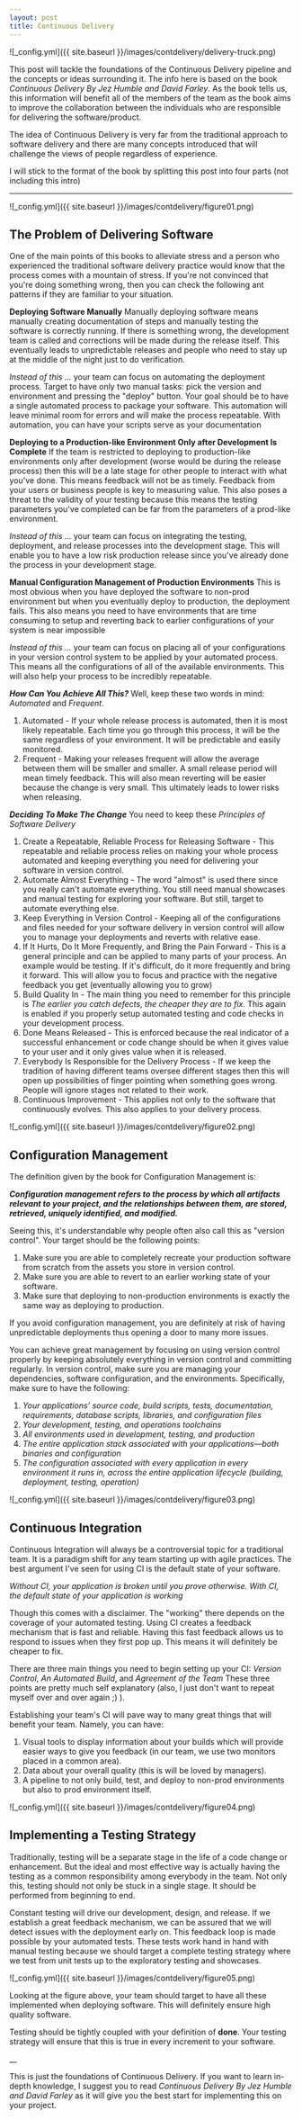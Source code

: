 ```yaml
---
layout: post
title: Continuous Delivery
---
```


![_config.yml]({{ site.baseurl }}/images/contdelivery/delivery-truck.png)

This post will tackle the foundations of the Continuous Delivery pipeline and the concepts or ideas surrounding it. The info here is based on the book *Continuous Delivery By Jez Humble and David Farley*. As the book tells us, this information will benefit all of the members of the team as the book aims to improve the collaboration between the individuals who are responsible for delivering the software/product.

The idea of Continuous Delivery is very far from the traditional approach to software delivery and there are many concepts introduced that will challenge the views of people regardless of experience.

I will stick to the format of the book by splitting this post into four parts (not including this intro)

___


![_config.yml]({{ site.baseurl }}/images/contdelivery/figure01.png)

## The Problem of Delivering Software

One of the main points of this books to alleviate stress and a person who experienced the traditional software delivery practice would know that the process comes with a mountain of stress.
If you're not convinced that you're doing something wrong, then you can check the following ant patterns if they are familiar to your situation.

**Deploying Software Manually**
Manually deploying software means manually creating documentation of steps and manually testing the software is correctly running. If there is something wrong, the development team is called and corrections will be made during the release itself. This eventually leads to unpredictable releases and people who need to stay up at the middle of the night just to do verification.

*Instead of this ...* your team can focus on automating the deployment process. Target to have only two manual tasks: pick the version and environment and pressing the "deploy" button. Your goal should be to have a single automated process to package your software. This automation will leave minimal room for errors and will make the process repeatable. With automation, you can have your scripts serve as your documentation

**Deploying to a Production-like Environment Only after Development Is Complete**
If the team is restricted to deploying to production-like environments only after development (worse would be during the release process) then this will be a late stage for other people to interact with what you've done. This means feedback will not be as timely. Feedback from your users or business people is key to measuring value. This also poses a threat to the validity of your testing because this means the testing parameters you've completed can be far from the parameters of a prod-like environment.

*Instead of this ...* your team can focus on integrating the testing, deployment, and release processes into the development stage. This will enable you to have a low risk production release since you've already done the process in your development stage.

**Manual Configuration Management of Production Environments**
This is most obvious when you have deployed the software to non-prod environment but when you eventually deploy to production, the deployment fails. This also means you need to have environments that are time consuming to setup and reverting back to earlier configurations of your system is near impossible

*Instead of this ...* your team can focus on placing all of your configurations in your version control system to be applied by your automated process. This means all the configurations of all of the available environments. This will also help your process to be incredibly repeatable.

**_How Can You Achieve All This?_**
Well, keep these two words in mind: *Automated* and *Frequent*.

1. Automated - If your whole release process is automated, then it is most likely repeatable. Each time you go through this process, it will be the same regardless of your environment. It will be predictable and easily monitored.
2. Frequent - Making your releases frequent will allow the average between them will be smaller and smaller. A small release period will mean timely feedback. This will also mean reverting will be easier because the change is very small. This ultimately leads to lower risks when releasing.

**_Deciding To Make The Change_**
You need to keep these *Principles of Software Delivery*

1. Create a Repeatable, Reliable Process for Releasing Software - This repeatable and reliable process relies on making your whole process automated and keeping everything you need for delivering your software in version control.
2. Automate Almost Everything - The word "almost" is used there since you really can't automate everything. You still need manual showcases and manual testing for exploring your software. But still, target to automate everything else.
3. Keep Everything in Version Control - Keeping all of the configurations and files needed for your software delivery in version control will allow you to manage your deployments and reverts with relative ease.
4. If It Hurts, Do It More Frequently, and Bring the Pain Forward - This is a general principle and can be applied to many parts of your process. An example would be testing. If it's difficult, do it more frequently and bring it forward. This will allow you to focus and practice with the negative feedback you get (eventually allowing you to grow)
5. Build Quality In - The main thing you need to remember for this principle is *The earlier you catch defects, the cheaper they are to fix*. This again is enabled if you properly setup automated testing and code checks in your development process.
6. Done Means Released - This is enforced because the real indicator of a successful enhancement or code change should be when it gives value to your user and it only gives value when it is released.
7. Everybody Is Responsible for the Delivery Process - If we keep the tradition of having different teams oversee different stages then this will open up possibilities of finger pointing when something goes wrong. People will ignore stages not related to their work.
8. Continuous Improvement - This applies not only to the software that continuously evolves. This also applies to your delivery process.

![_config.yml]({{ site.baseurl }}/images/contdelivery/figure02.png)

## Configuration Management
The definition given by the book for Configuration Management is:

**_Configuration management refers to the process by which all artifacts relevant to your project, and the relationships between them, are stored, retrieved, uniquely identified, and modified._**

Seeing this, it's understandable why people often also call this as "version control". Your target should be the following points:
1. Make sure you are able to completely recreate your production software from scratch from the assets you store in version control.
2. Make sure you are able to revert to an earlier working state of your software.
3. Make sure that deploying to non-production environments is exactly the same way as deploying to production.

If you avoid configuration management, you are definitely at risk of having unpredictable deployments thus opening a door to many more issues.

You can achieve great management by focusing on using version control properly by keeping absolutely everything in version control and committing regularly. In version control, make sure you are managing your dependencies, software configuration, and the environments. Specifically, make sure to have the following:
1. *Your applications’ source code, build scripts, tests, documentation, requirements, database scripts, libraries, and configuration files*
2. *Your development, testing, and operations toolchains*
3. *All environments used in development, testing, and production*
4. *The entire application stack associated with your applications—both binaries and configuration*
5. *The configuration associated with every application in every environment it runs in, across the entire application lifecycle (building, deployment, testing, operation)*

![_config.yml]({{ site.baseurl }}/images/contdelivery/figure03.png)

## Continuous Integration
Continuous Integration will always be a controversial topic for a traditional team. It is a paradigm shift for any team starting up with agile practices. The best argument I've seen for using CI is the default state of your software.

*Without CI, your application is broken until you prove otherwise. With CI, the default state of your application is working*

Though this comes with a disclaimer. The "working" there depends on the coverage of your automated testing. Using CI creates a feedback mechanism that is fast and reliable. Having this fast feedback allows us to respond to issues when they first pop up. This means it will definitely be cheaper to fix.

There are three main things you need to begin setting up your CI:
*Version Control*, *An Automated Build*, and *Agreement of the Team*
These three points are pretty much self explanatory (also, I just don't want to repeat myself over and over again ;) ).

Establishing your team's CI will pave way to many great things that will benefit your team. Namely, you can have:
1. Visual tools to display information about your builds which will provide easier ways to give you feedback (in our team, we use two monitors placed in a common area).
2. Data about your overall quality (this is will be loved by managers).
3. A pipeline to not only build, test, and deploy to non-prod environments but also to prod environment itself.

![_config.yml]({{ site.baseurl }}/images/contdelivery/figure04.png)

## Implementing a Testing Strategy
Traditionally, testing will be a separate stage in the life of a code change or enhancement. But the ideal and most effective way is actually having the testing as a common responsibility among everybody in the team. Not only this, testing should not only be stuck in a single stage. It should be performed from beginning to end.

Constant testing will drive our development, design, and release. If we establish a great feedback mechanism, we can be assured that we will detect issues with the deployment early on. This feedback loop is made possible by your automated tests. These tests work hand in hand with manual testing because we should target a complete testing strategy where we test from unit tests up to the exploratory testing and showcases.

![_config.yml]({{ site.baseurl }}/images/contdelivery/figure05.png)

Looking at the figure above, your team should target to have all these implemented when deploying software. This will definitely ensure high quality software.

Testing should be tightly coupled with your definition of **done**. Your testing strategy will ensure that this is true in every increment to your software.

__

This is just the foundations of Continuous Delivery. If you want to learn in-depth knowledge, I suggest you to read *Continuous Delivery By Jez Humble and David Farley* as it will give you the best start for implementing this on your project.
